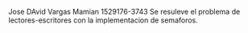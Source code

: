 Jose DAvid Vargas Mamian 1529176-3743
Se resuleve el problema de lectores-escritores con la implementacion de semaforos.
